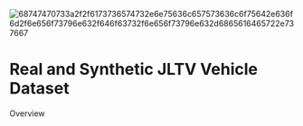 ![68747470733a2f2f6173736574732e6e75636c657573636c6f75642e636f6d2f6e656f73796e632f646f63732f6e656f73796e632d6865616465722e737667](https://github.com/user-attachments/assets/0039d9d1-94ca-422b-9bcb-226fd052d74a)
# Real and Synthetic JLTV Vehicle Dataset

Overview
